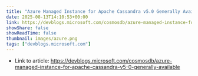 ```yaml
---
title: "Azure Managed Instance for Apache Cassandra v5.0 Generally Available!"
date: 2025-08-13T14:10:53+00:00
link: https://devblogs.microsoft.com/cosmosdb/azure-managed-instance-for-apache-cassandra-v5-0-generally-available
showShare: false
showReadTime: false
thumbnail: images/azure.png
tags: ["devblogs.microsoft.com"]
---
```



- Link to article: https://devblogs.microsoft.com/cosmosdb/azure-managed-instance-for-apache-cassandra-v5-0-generally-available